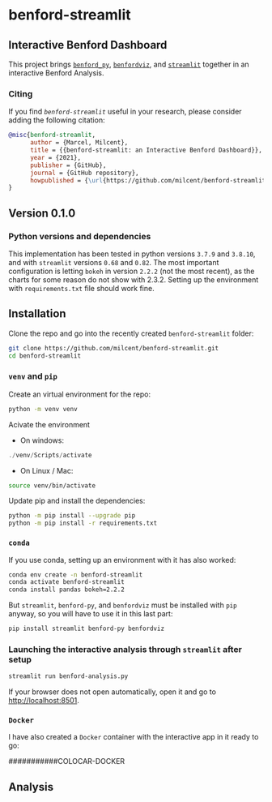 # benford-streamlit

## Interactive Benford Dashboard

This project brings [`benford_py`](https://github.com/milcent/benford_py),  [`benfordviz`](https://github.com/milcent/benfordviz), and [`streamlit`](https://streamlit.io/) together in an interactive Benford Analysis.

### Citing

If you find *`benford-streamlit`* useful in your research, please consider adding the following citation:

```bibtex
@misc{benford-streamlit,
      author = {Marcel, Milcent},
      title = {{benford-streamlit: an Interactive Benford Dashboard}},
      year = {2021},
      publisher = {GitHub},
      journal = {GitHub repository},
      howpublished = {\url{https://github.com/milcent/benford-streamlit}},
}
```

## Version 0.1.0

### Python versions and dependencies

This implementation has been tested in python versions `3.7.9` and `3.8.10`, and with `streamlit` versions `0.68` and `0.82`. The most important configuration is letting `bokeh` in version `2.2.2` (not the most recent), as the charts for some reason do not show with 2.3.2. Setting up the environment with `requirements.txt` file should work fine.

## Installation

Clone the repo and go into the recently created `benford-streamlit` folder:

```bash
git clone https://github.com/milcent/benford-streamlit.git
cd benford-streamlit
```

### `venv` and `pip`

Create an virtual environment for the repo:

```bash
python -m venv venv
```

Acivate the environment

- On windows:

```powershell
./venv/Scripts/activate
```

- On Linux / Mac:

```bash
source venv/bin/activate
```

Update pip and install the dependencies:

```bash
python -m pip install --upgrade pip
python -m pip install -r requirements.txt
```

### `conda`

If you use conda, setting up an environment with it has also worked:

```bash
conda env create -n benford-streamlit
conda activate benford-streamlit
conda install pandas bokeh=2.2.2
```

But `streamlit`, `benford-py`, and `benfordviz` must be installed with `pip` anyway, so you will have to use it in this last part:

```bash
pip install streamlit benford-py benfordviz
```

### Launching the interactive analysis through `streamlit` after setup

```bash
streamlit run benford-analysis.py
```

If your browser does not open automatically, open it and go to [http://localhost:8501](http://localhost:8501).

### `Docker`

I have also created a `Docker` container with the interactive app in it ready to go:

###########COLOCAR-DOCKER

## Analysis


